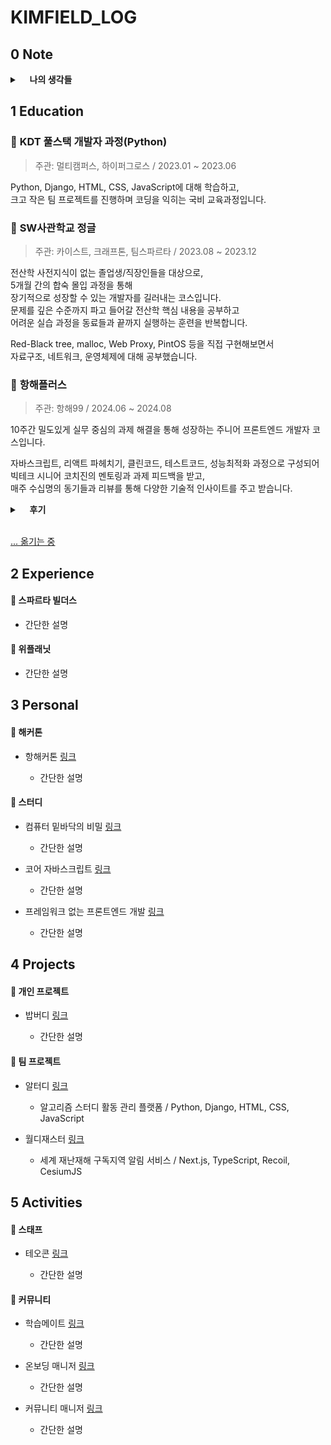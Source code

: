 # KIMFIELD_LOG

## 0 Note
<details>
  <summary>&nbsp; &nbsp; <b>나의 생각들</b></summary>
  <div markdown="1">
    <ul>
      <li>그래서 나는 개발자가 되기로 결심했다 <a href="https://github.com/kimfield98/TIL/blob/main/00-Notes/2022_12.md">링크</a></li>
      <li>2024 상반기 회고 <a href="https://github.com/kimfield98/TIL/blob/main/00-Notes/2024_06.md">링크</a></li>
    </ul>
  </div>
</details>

## 1 Education
### 🍏 **KDT 풀스택 개발자 과정(Python)**

> 주관: 멀티캠퍼스, 하이퍼그로스 / 2023.01 ~ 2023.06

Python, Django, HTML, CSS, JavaScript에 대해 학습하고, <br />
크고 작은 팀 프로젝트를 진행하며 코딩을 익히는 국비 교육과정입니다. <br />

### 🍏 **SW사관학교 정글**

> 주관: 카이스트, 크래프톤, 팀스파르타 / 2023.08 ~ 2023.12

전산학 사전지식이 없는 졸업생/직장인들을 대상으로, <br /> 
5개월 간의 합숙 몰입 과정을 통해 <br /> 
장기적으로 성장할 수 있는 개발자를 길러내는 코스입니다. <br /> 
문제를 깊은 수준까지 파고 들어갈 전산학 핵심 내용을 공부하고 <br />
어려운 실습 과정을 동료들과 끝까지 실행하는 훈련을 반복합니다.

Red-Black tree, malloc, Web Proxy, PintOS 등을 직접 구현해보면서 <br />
자료구조, 네트워크, 운영체제에 대해 공부했습니다. <br />


### 🍏 **항해플러스**

> 주관: 항해99 / 2024.06 ~ 2024.08

10주간 밀도있게 실무 중심의 과제 해결을 통해 성장하는 주니어 프론트엔드 개발자 코스입니다. <br />

자바스크립트, 리액트 파헤치기, 클린코드, 테스트코드, 성능최적화 과정으로 구성되어 <br />
빅테크 시니어 코치진의 멘토링과 과제 피드백을 받고, <br /> 
매주 수십명의 동기들과 리뷰를 통해 다양한 기술적 인사이트를 주고 받습니다. <br />

<details>
  <summary>&nbsp; &nbsp; <b>후기</b></summary>
  <div markdown="1">
    <ul>
      <li>1주차 후기 <a href="https://github.com/kimfield98/TIL/blob/main/01-Education/2406-2408-hanghae-plus/1%EC%A3%BC%EC%B0%A8.md">링크</a></li>
      <li>2주차 후기 <a href="https://github.com/kimfield98/TIL/blob/main/01-Education/2406-2408-hanghae-plus/2%EC%A3%BC%EC%B0%A8.md">링크</a></li>
    </ul>
  </div>
</details>

<br />

[... 옮기는 중](https://kimfield.tistory.com/)

## 2 Experience
#### 🍎 **스파르타 빌더스**
  - 간단한 설명

#### 🍎 **위플래닛**
  - 간단한 설명

## 3 Personal
#### 🍋 **해커톤**

- 항해커톤 [링크]()
  
  - 간단한 설명

#### 🍋 **스터디**

- 컴퓨터 밑바닥의 비밀 [링크]()
  
  - 간단한 설명

- 코어 자바스크립트 [링크]()
  
  - 간단한 설명

- 프레임워크 없는 프론트엔드 개발 [링크](https://www.linkedin.com/posts/chowon-kim_%EC%99%84%EC%A3%BC-%EA%B8%B0%EB%A1%9D-2-%ED%94%84%EB%A0%88%EC%9E%84%EC%9B%8C%ED%81%AC-%EC%97%86%EB%8A%94-%ED%94%84%EB%A1%A0%ED%8A%B8%EC%97%94%EB%93%9C-activity-7269283697361584128-ILD-?utm_source=share&utm_medium=member_desktop)
  
  - 간단한 설명

## 4 Projects
#### 🥝 **개인 프로젝트**

- 밥버디 [링크](https://github.com/kimfield98/BobBuddy)

  - 간단한 설명

#### 🥝 **팀 프로젝트**
- 알터디 [링크](https://github.com/kimfield98/ALTUDY)
  
  - 알고리즘 스터디 활동 관리 플랫폼 / Python, Django, HTML, CSS, JavaScript

- 월디재스터 [링크](https://github.com/kimfield98/WorlDisaster)
  
  - 세계 재난재해 구독지역 알림 서비스 / Next.js, TypeScript, Recoil, CesiumJS

## 5 Activities
#### 🍒 **스태프**

- 테오콘 [링크](https://www.linkedin.com/posts/chowon-kim_%EB%AA%A8%EB%91%90%EC%97%90%EA%B2%8C-%EC%97%B4%EB%A0%A4%EC%9E%88%EB%8A%94-%EC%BB%A8%ED%8D%BC%EB%9F%B0%EC%8A%A4-teoconf2024staff-field-ver-activity-7266842237857095680-ljjb?utm_source=share&utm_medium=member_desktop)
  
  - 간단한 설명

#### 🍒 **커뮤니티**

- 학습메이트 [링크]()

  - 간단한 설명

- 온보딩 매니저 [링크](https://www.linkedin.com/posts/chowon-kim_%EB%82%98%EB%A6%84-%EC%8B%AC%EA%B0%81%ED%95%9C-%EA%B3%A0%EB%AF%BC-3%EA%B0%9C%EC%9B%94-%EC%A0%84-cx-%EC%A7%81%EB%AC%B4%EA%B0%80-%EB%82%98%EC%99%80-%EB%8D%94-activity-7270784495186788352-H40G?utm_source=share&utm_medium=member_desktop)
  
  - 간단한 설명

- 커뮤니티 매니저 [링크](https://www.linkedin.com/posts/chowon-kim_%EB%82%98%EB%A6%84-%EC%8B%AC%EA%B0%81%ED%95%9C-%EA%B3%A0%EB%AF%BC-3%EA%B0%9C%EC%9B%94-%EC%A0%84-cx-%EC%A7%81%EB%AC%B4%EA%B0%80-%EB%82%98%EC%99%80-%EB%8D%94-activity-7270784495186788352-H40G?utm_source=share&utm_medium=member_desktop)
  
  - 간단한 설명